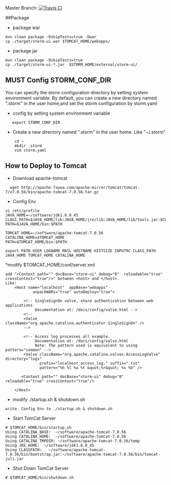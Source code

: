 Master Branch: [![Travis CI](https://travis-ci.org/caofangkun/storm-ui.svg?branch=master)](https://travis-ci.org/caofangkun/storm-ui)

##Package
* package war

```
mvn clean package -DskipTests=true -Dwar
cp ./target/storm-ui.war $TOMCAT_HOME/webapps/
```

* package jar 

```
mvn clean package -DskipTests=true
cp ./target/storm-ui-*.jar  $STORM_HOME/external/storm-ui/
```
## MUST Config STORM_CONF_DIR

You can specify the storm configuration directory by setting system environment variable. By default,
you can create a new directory named ".storm" in the user home,and set the storm configuration by storm.yaml

* config by setting system environment variable

```    
   export STORM_CONF_DIR
```

* Create a new directory named ".storm" in the user home. Like "~/.storm"

```    
    cd ~
    mkdir .storm
    vim storm.yaml
```

## How to Deploy to Tomcat
* Download apache-tomcat

```
  wget http://apache.fayea.com/apache-mirror/tomcat/tomcat-7/v7.0.56/bin/apache-tomcat-7.0.56.tar.gz
```
* Config Env

```
vi /etc/profile
JAVA_HOME=~/software/jdk1.6.0_45
CLASS_PATH=$JAVA_HOME/lib:JAVA_HOME/jre/lib:JAVA_HOME/lib/tools.jar:$CLASS_PATH
PATH=$JAVA_HOME/bin:$PATH

TOMCAT_HOME=~/software/apache-tomcat-7.0.56
CATALINA_HOME=$TOMCAT_HOME
PATH=$TOMCAT_HOME/bin:$PATH

export PATH USER LOGNAME MAIL HOSTNAME HISTSIZE INPUTRC CLASS_PATH JAVA_HOME TOMCAT_HOME CATALINA_HOME
```
*modify $TOMCAT_HOME/conf/server.xml

```
add "<Context path="" docBase="storm-ui" debug="0"  reloadable="true" crossContext="true"/>" between <host> and </host>. 
Like:
    <Host name="localhost"  appBase="webapps"
            unpackWARs="true" autoDeploy="true">
          
        <!-- SingleSignOn valve, share authentication between web applications
             Documentation at: /docs/config/valve.html -->
        <!--
        <Valve className="org.apache.catalina.authenticator.SingleSignOn" />
        --> 

        <!-- Access log processes all example.
             Documentation at: /docs/config/valve.html 
             Note: The pattern used is equivalent to using pattern="common" -->
        <Valve className="org.apache.catalina.valves.AccessLogValve" directory="logs"
               prefix="localhost_access_log." suffix=".txt"
               pattern="%h %l %u %t &quot;%r&quot; %s %b" />
    
       <Context path="" docBase="storm-ui" debug="0"  reloadable="true" crossContext="true"/>
       
    </Host>
```

* modify ./startup.sh & shutdown.sh

```
write  Config Env to ./startup.sh & shutdown.sh
```
* Start TomCat Server

```
# $TOMCAT_HOME/bin/startup.sh
Using CATALINA_BASE:  ~/software/apache-tomcat-7.0.56
Using CATALINA_HOME:  ~/software/apache-tomcat-7.0.56
Using CATALINA_TMPDIR: ~/software/apache-tomcat-7.0.56/temp
Using JRE_HOME:  ~/software/jdk1.6.0_45
Using CLASSPATH:   ~/software/apache-tomcat-7.0.56/bin/bootstrap.jar:~/software/apache-tomcat-7.0.56/bin/tomcat-juli.jar
```
* Shut Down TomCat Server

```
# $TOMCAT_HOME/bin/shutdown.sh
```
